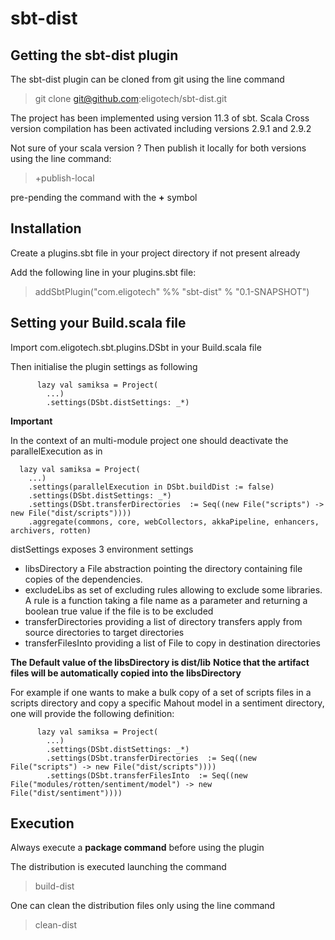 sbt-dist
=========

Getting the sbt-dist plugin
----------------------------

The sbt-dist plugin can be cloned from git using the line command

> git clone git@github.com:eligotech/sbt-dist.git


The project has been implemented using version 11.3 of sbt.
Scala Cross version compilation has been activated including versions 2.9.1 and 2.9.2

Not sure of your scala version ? Then publish it locally for both versions using the line
command:

> +publish-local

pre-pending the command with the **+** symbol


Installation
--------------

Create a plugins.sbt file in your project directory if not present already

Add the following line in your plugins.sbt file:

>addSbtPlugin("com.eligotech" %% "sbt-dist" % "0.1-SNAPSHOT")


Setting your Build.scala file
-----------------------------

Import com.eligotech.sbt.plugins.DSbt in your Build.scala file

Then initialise the plugin settings as following


          lazy val samiksa = Project(
            ...)
            .settings(DSbt.distSettings: _*)

**Important**

In the context of an multi-module project one should deactivate the parallelExecution as in

      lazy val samiksa = Project(
        ...)
        .settings(parallelExecution in DSbt.buildDist := false)
        .settings(DSbt.distSettings: _*)
        .settings(DSbt.transferDirectories  := Seq((new File("scripts") -> new File("dist/scripts"))))
        .aggregate(commons, core, webCollectors, akkaPipeline, enhancers, archivers, rotten)


distSettings exposes 3 environment settings

 + libsDirectory a File abstraction pointing the directory containing file copies of the dependencies.
 + excludeLibs as set of excluding rules allowing to exclude some libraries.
A rule is a function taking a file name as a parameter and returning a boolean true value if the file is to be excluded
 + transferDirectories providing a list of directory transfers apply from source directories to target directories
 + transferFilesInto providing a list of File to copy in destination directories


**The Default value of the libsDirectory is dist/lib**
**Notice that the artifact files will be automatically copied into the libsDirectory**

For example if one wants to make a bulk copy of a set of scripts files in a scripts directory and copy a specific Mahout model in a
sentiment directory,  one will provide the following definition:

          lazy val samiksa = Project(
            ...)
            .settings(DSbt.distSettings: _*)
            .settings(DSbt.transferDirectories  := Seq((new File("scripts") -> new File("dist/scripts"))))
            .settings(DSbt.transferFilesInto  := Seq((new File("modules/rotten/sentiment/model") -> new File("dist/sentiment"))))


Execution
-------------

Always execute a **package command** before using the plugin

The distribution is executed launching the command

>build-dist

One can clean the distribution files only using the line command

>clean-dist





